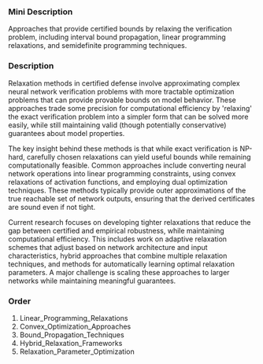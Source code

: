 ### Mini Description

Approaches that provide certified bounds by relaxing the verification problem, including interval bound propagation, linear programming relaxations, and semidefinite programming techniques.

### Description

Relaxation methods in certified defense involve approximating complex neural network verification problems with more tractable optimization problems that can provide provable bounds on model behavior. These approaches trade some precision for computational efficiency by 'relaxing' the exact verification problem into a simpler form that can be solved more easily, while still maintaining valid (though potentially conservative) guarantees about model properties.

The key insight behind these methods is that while exact verification is NP-hard, carefully chosen relaxations can yield useful bounds while remaining computationally feasible. Common approaches include converting neural network operations into linear programming constraints, using convex relaxations of activation functions, and employing dual optimization techniques. These methods typically provide outer approximations of the true reachable set of network outputs, ensuring that the derived certificates are sound even if not tight.

Current research focuses on developing tighter relaxations that reduce the gap between certified and empirical robustness, while maintaining computational efficiency. This includes work on adaptive relaxation schemes that adjust based on network architecture and input characteristics, hybrid approaches that combine multiple relaxation techniques, and methods for automatically learning optimal relaxation parameters. A major challenge is scaling these approaches to larger networks while maintaining meaningful guarantees.

### Order

1. Linear_Programming_Relaxations
2. Convex_Optimization_Approaches
3. Bound_Propagation_Techniques
4. Hybrid_Relaxation_Frameworks
5. Relaxation_Parameter_Optimization
